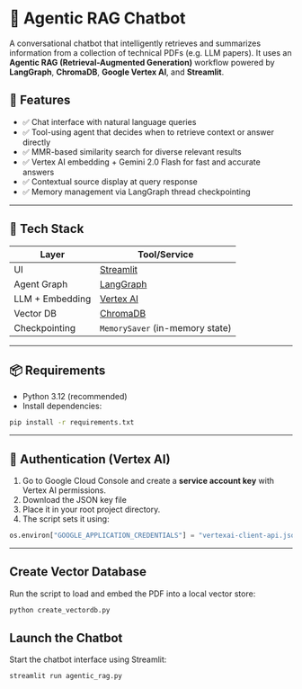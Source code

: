 
# 🤖 Agentic RAG Chatbot

A conversational chatbot that intelligently retrieves and summarizes information from a collection of technical PDFs (e.g. LLM papers). It uses an **Agentic RAG (Retrieval-Augmented Generation)** workflow powered by **LangGraph**, **ChromaDB**, **Google Vertex AI**, and **Streamlit**.

## 🚀 Features

- ✅ Chat interface with natural language queries
- ✅ Tool-using agent that decides when to retrieve context or answer directly
- ✅ MMR-based similarity search for diverse relevant results
- ✅ Vertex AI embedding + Gemini 2.0 Flash for fast and accurate answers
- ✅ Contextual source display at query response
- ✅ Memory management via LangGraph thread checkpointing

---

## 🧰 Tech Stack

| Layer        | Tool/Service               |
|-------------|----------------------------|
| UI          | [Streamlit](https://streamlit.io) |
| Agent Graph | [LangGraph](https://github.com/langchain-ai/langgraph) |
| LLM + Embedding | [Vertex AI](https://cloud.google.com/vertex-ai) |
| Vector DB   | [ChromaDB](https://www.trychroma.com) |
| Checkpointing | `MemorySaver` (in-memory state) |

---


## 📦 Requirements

- Python 3.12 (recommended)
- Install dependencies:

```bash
pip install -r requirements.txt
```

---

## 🔐 Authentication (Vertex AI)

1. Go to Google Cloud Console and create a **service account key** with Vertex AI permissions.
2. Download the JSON key file
3. Place it in your root project directory.
4. The script sets it using:

```python
os.environ["GOOGLE_APPLICATION_CREDENTIALS"] = "vertexai-client-api.json" # change to your key file name
```

---


## Create Vector Database

Run the script to load and embed the PDF into a local vector store:

```bash
python create_vectordb.py
```

## Launch the Chatbot

Start the chatbot interface using Streamlit:

```bash
streamlit run agentic_rag.py
